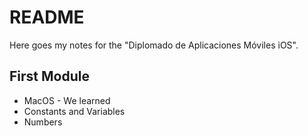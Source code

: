 # README


Here goes my notes for the "Diplomado de Aplicaciones Móviles iOS".


## First Module
- MacOS - We learned
- Constants and Variables
- Numbers
